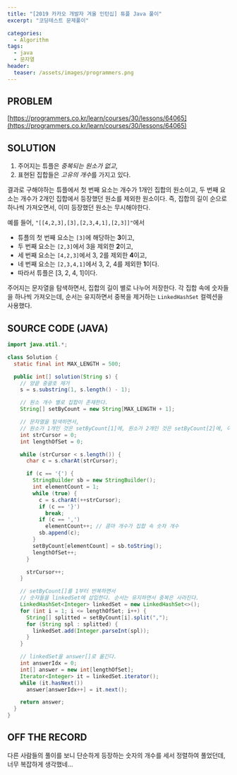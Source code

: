 ```yaml
---
title: "[2019 카카오 개발자 겨울 인턴십] 튜플 Java 풀이"
excerpt: "코딩테스트 문제풀이"

categories:
  - Algorithm
tags:
  - java
  - 문자열
header:
  teaser: /assets/images/programmers.png
---
```


## PROBLEM

[https://programmers.co.kr/learn/courses/30/lessons/64065](https://programmers.co.kr/learn/courses/30/lessons/64065)

## SOLUTION

1. 주어지는 튜플은 _중복되는 원소가 없고_,
2. 표현된 집합들은 *고유의 개수*를 가지고 있다.

결과로 구해야하는 튜플에서 첫 번째 요소는 개수가 1개인 집합의 원소이고, 두 번째 요소는 개수가 2개인 집합에서 등장했던 원소를 제외한 원소이다. 즉, 집합의 길이 순으로 하나씩 가져오면서, 이미 등장했던 원소는 무시해야한다.

예를 들어, `"[[4,2,3],[3],[2,3,4,1],[2,3]]"`에서

- 튜플의 첫 번째 요소는 `[3]`에 해당하는 **3**이고,
- 두 번째 요소는 `[2,3]`에서 3을 제외한 **2**이고,
- 세 번째 요소는 `[4,2,3]`에서 3, 2를 제외한 **4**이고,
- 네 번째 요소는 `[2,3,4,1]`에서 3, 2, 4를 제외한 **1**이다.
- 따라서 튜플은 [3, 2, 4, 1]이다.

주어지는 문자열을 탐색하면서, 집합의 길이 별로 나누어 저장한다. 각 집합 속에 숫자들을 하나씩 가져오는데,
순서는 유지하면서 중복을 제거하는 `LinkedHashSet` 컬렉션을 사용했다.

## SOURCE CODE (JAVA)

```java
import java.util.*;

class Solution {
  static final int MAX_LENGTH = 500;

  public int[] solution(String s) {
    // 양끝 중괄호 제거
    s = s.substring(1, s.length() - 1);

    // 원소 개수 별로 집합이 존재한다.
    String[] setByCount = new String[MAX_LENGTH + 1];

    // 문자열을 탐색하면서,
    // 원소가 1개인 것은 setByCount[1]에, 원소가 2개인 것은 setByCount[2]에, 이런식으로 저장한다.
    int strCursor = 0;
    int lengthOfSet = 0;

    while (strCursor < s.length()) {
      char c = s.charAt(strCursor);

      if (c == '{') {
        StringBuilder sb = new StringBuilder();
        int elementCount = 1;
        while (true) {
          c = s.charAt(++strCursor);
          if (c == '}')
            break;
          if (c == ',')
            elementCount++; // 콤마 개수가 집합 속 숫자 개수
          sb.append(c);
        }
        setByCount[elementCount] = sb.toString();
        lengthOfSet++;
      }

      strCursor++;
    }

    // setByCount[]를 1부터 반복하면서
    // 숫자들을 linkedSet에 삽입한다. 순서는 유지하면서 중복은 사라진다.
    LinkedHashSet<Integer> linkedSet = new LinkedHashSet<>();
    for (int i = 1; i <= lengthOfSet; i++) {
      String[] splitted = setByCount[i].split(",");
      for (String spl : splitted) {
        linkedSet.add(Integer.parseInt(spl));
      }
    }

    // linkedSet을 answer[]로 옮긴다.
    int answerIdx = 0;
    int[] answer = new int[lengthOfSet];
    Iterator<Integer> it = linkedSet.iterator();
    while (it.hasNext())
      answer[answerIdx++] = it.next();

    return answer;
  }
}
```

## OFF THE RECORD

다른 사람들의 풀이를 보니 단순하게 등장하는 숫자의 개수를 세서 정렬하여 풀었던데, 너무 복잡하게 생각했네...
